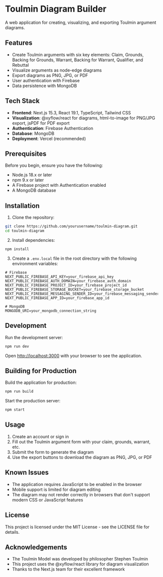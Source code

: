 # Toulmin Diagram Builder

A web application for creating, visualizing, and exporting Toulmin argument diagrams.

## Features

- Create Toulmin arguments with six key elements: Claim, Grounds, Backing for Grounds, Warrant, Backing for Warrant, Qualifier, and Rebuttal
- Visualize arguments as node-edge diagrams
- Export diagrams as PNG, JPG, or PDF
- User authentication with Firebase
- Data persistence with MongoDB

## Tech Stack

- **Frontend**: Next.js 15.3, React 19.1, TypeScript, Tailwind CSS
- **Visualization**: @xyflow/react for diagrams, html-to-image for PNG/JPG export, jsPDF for PDF export
- **Authentication**: Firebase Authentication
- **Database**: MongoDB
- **Deployment**: Vercel (recommended)

## Prerequisites

Before you begin, ensure you have the following:

- Node.js 18.x or later
- npm 9.x or later
- A Firebase project with Authentication enabled
- A MongoDB database

## Installation

1. Clone the repository:

```bash
git clone https://github.com/yourusername/toulmin-diagram.git
cd toulmin-diagram
```

2. Install dependencies:

```bash
npm install
```

3. Create a `.env.local` file in the root directory with the following environment variables:

```
# Firebase
NEXT_PUBLIC_FIREBASE_API_KEY=your_firebase_api_key
NEXT_PUBLIC_FIREBASE_AUTH_DOMAIN=your_firebase_auth_domain
NEXT_PUBLIC_FIREBASE_PROJECT_ID=your_firebase_project_id
NEXT_PUBLIC_FIREBASE_STORAGE_BUCKET=your_firebase_storage_bucket
NEXT_PUBLIC_FIREBASE_MESSAGING_SENDER_ID=your_firebase_messaging_sender_id
NEXT_PUBLIC_FIREBASE_APP_ID=your_firebase_app_id

# MongoDB
MONGODB_URI=your_mongodb_connection_string
```

## Development

Run the development server:

```bash
npm run dev
```

Open [http://localhost:3000](http://localhost:3000) with your browser to see the application.

## Building for Production

Build the application for production:

```bash
npm run build
```

Start the production server:

```bash
npm start
```

## Usage

1. Create an account or sign in
2. Fill out the Toulmin argument form with your claim, grounds, warrant, etc.
3. Submit the form to generate the diagram
4. Use the export buttons to download the diagram as PNG, JPG, or PDF

## Known Issues

- The application requires JavaScript to be enabled in the browser
- Mobile support is limited for diagram editing
- The diagram may not render correctly in browsers that don't support modern CSS or JavaScript features

## License

This project is licensed under the MIT License - see the LICENSE file for details.

## Acknowledgements

- The Toulmin Model was developed by philosopher Stephen Toulmin
- This project uses the @xyflow/react library for diagram visualization
- Thanks to the Next.js team for their excellent framework
